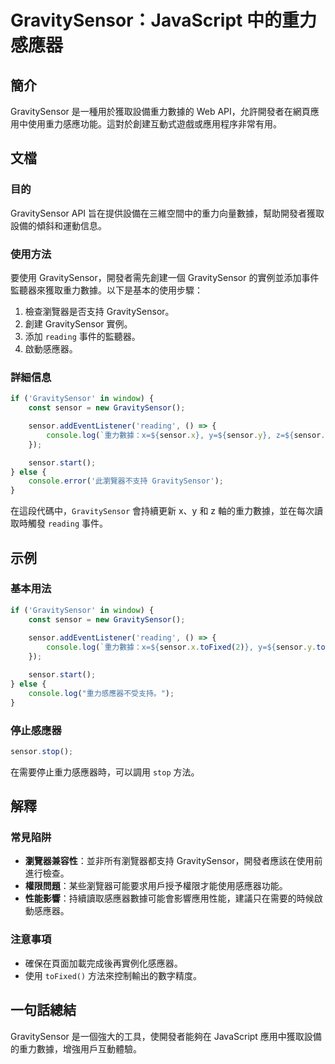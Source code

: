<!--
Meta Description: # GravitySensor：JavaScript 中的重力感應器 ## 簡介 GravitySensor 是一種用於獲取設備重力數據的 Web API，允許開發者在網頁應用中使用重力感應功能。這對於創建互動式遊戲或應用程序非常有用。 ## 文檔 ### 目的 GravitySensor API ...
Meta Keywords: gravitysensor, sensor, javascript, reading, console
-->

# GravitySensor：JavaScript 中的重力感應器

## 簡介
GravitySensor 是一種用於獲取設備重力數據的 Web API，允許開發者在網頁應用中使用重力感應功能。這對於創建互動式遊戲或應用程序非常有用。

## 文檔
### 目的
GravitySensor API 旨在提供設備在三維空間中的重力向量數據，幫助開發者獲取設備的傾斜和運動信息。

### 使用方法
要使用 GravitySensor，開發者需先創建一個 GravitySensor 的實例並添加事件監聽器來獲取重力數據。以下是基本的使用步驟：

1. 檢查瀏覽器是否支持 GravitySensor。
2. 創建 GravitySensor 實例。
3. 添加 `reading` 事件的監聽器。
4. 啟動感應器。

### 詳細信息
```javascript
if ('GravitySensor' in window) {
    const sensor = new GravitySensor();

    sensor.addEventListener('reading', () => {
        console.log(`重力數據：x=${sensor.x}, y=${sensor.y}, z=${sensor.z}`);
    });

    sensor.start();
} else {
    console.error('此瀏覽器不支持 GravitySensor');
}
```
在這段代碼中，`GravitySensor` 會持續更新 x、y 和 z 軸的重力數據，並在每次讀取時觸發 `reading` 事件。

## 示例
### 基本用法
```javascript
if ('GravitySensor' in window) {
    const sensor = new GravitySensor();
    
    sensor.addEventListener('reading', () => {
        console.log(`重力數據：x=${sensor.x.toFixed(2)}, y=${sensor.y.toFixed(2)}, z=${sensor.z.toFixed(2)}`);
    });

    sensor.start();
} else {
    console.log("重力感應器不受支持。");
}
```

### 停止感應器
```javascript
sensor.stop();
```
在需要停止重力感應器時，可以調用 `stop` 方法。

## 解釋
### 常見陷阱
- **瀏覽器兼容性**：並非所有瀏覽器都支持 GravitySensor，開發者應該在使用前進行檢查。
- **權限問題**：某些瀏覽器可能要求用戶授予權限才能使用感應器功能。
- **性能影響**：持續讀取感應器數據可能會影響應用性能，建議只在需要的時候啟動感應器。

### 注意事項
- 確保在頁面加載完成後再實例化感應器。
- 使用 `toFixed()` 方法來控制輸出的數字精度。

## 一句話總結
GravitySensor 是一個強大的工具，使開發者能夠在 JavaScript 應用中獲取設備的重力數據，增強用戶互動體驗。